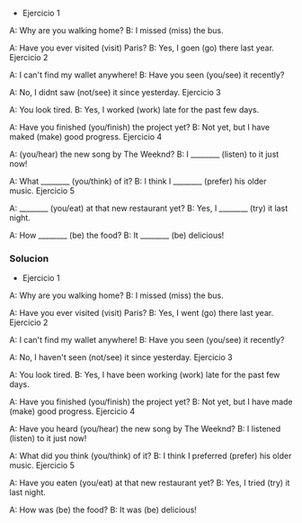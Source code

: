 + Ejercicio 1

A: Why are you walking home?
B: I missed (miss) the bus.

A: Have you ever visited (visit) Paris?
B: Yes, I goen (go) there last year.
Ejercicio 2

A: I can't find my wallet anywhere!
B: Have you seen (you/see) it recently?

A: No, I didnt saw (not/see) it since yesterday.
Ejercicio 3

A: You look tired.
B: Yes, I worked (work) late for the past few days.

A: Have you finished (you/finish) the project yet?
B: Not yet, but I have maked (make) good progress.
Ejercicio 4

A:  (you/hear) the new song by The Weeknd?
B: I ________ (listen) to it just now!

A: What ________ (you/think) of it?
B: I think I ________ (prefer) his older music.
Ejercicio 5

A: ________ (you/eat) at that new restaurant yet?
B: Yes, I ________ (try) it last night.

A: How ________ (be) the food?
B: It ________ (be) delicious!

### Solucion

+ Ejercicio 1

A: Why are you walking home?
B: I missed (miss) the bus.

A: Have you ever visited (visit) Paris?
B: Yes, I went (go) there last year.
Ejercicio 2

A: I can't find my wallet anywhere!
B: Have you seen (you/see) it recently?

A: No, I haven't seen (not/see) it since yesterday.
Ejercicio 3

A: You look tired.
B: Yes, I have been working (work) late for the past few days.

A: Have you finished (you/finish) the project yet?
B: Not yet, but I have made (make) good progress.
Ejercicio 4

A: Have you heard (you/hear) the new song by The Weeknd?
B: I listened (listen) to it just now!

A: What did you think (you/think) of it?
B: I think I preferred (prefer) his older music.
Ejercicio 5

A: Have you eaten (you/eat) at that new restaurant yet?
B: Yes, I tried (try) it last night.

A: How was (be) the food?
B: It was (be) delicious!
